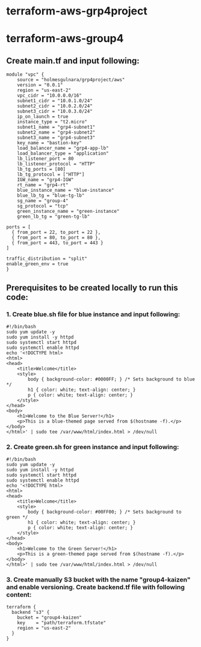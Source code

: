 # terraform-aws-grp4project

# terraform-aws-group4
##  Create main.tf and input following:
```hcl
module "vpc" {
    source = "holmesgulnara/grp4project/aws"
    version = "0.0.1"
    region = "us-east-2"
    vpc_cidr = "10.0.0.0/16"
    subnet1_cidr = "10.0.1.0/24"
    subnet2_cidr = "10.0.2.0/24"
    subnet3_cidr = "10.0.3.0/24"
    ip_on_launch = true
    instance_type = "t2.micro"
    subnet1_name = "grp4-subnet1"
    subnet2_name = "grp4-subnet2"
    subnet3_name = "grp4-subnet3"
    key_name = "bastion-key"
    load_balancer_name = "grp4-app-lb"
    load_balancer_type = "application"
    lb_listener_port = 80
    lb_listener_protocol = "HTTP"
    lb_tg_ports = [80]
    lb_tg_protocol = ["HTTP"]
    IGW_name = "grp4-IGW"
    rt_name = "grp4-rt"
    blue_instance_name = "blue-instance"
    blue_lb_tg = "blue-tg-lb"
    sg_name = "group-4"
    sg_protocol = "tcp"
    green_instance_name = "green-instance"
    green_lb_tg = "green-tg-lb"

ports = [
  { from_port = 22, to_port = 22 },
  { from_port = 80, to_port = 80 },
  { from_port = 443, to_port = 443 }               
]

traffic_distribution = "split"
enable_green_env = true
}
```

## Prerequisites to be created locally to run this code:
### 1. Create blue.sh file for blue instance and input following:
```hcl
#!/bin/bash
sudo yum update -y
sudo yum install -y httpd
sudo systemctl start httpd
sudo systemctl enable httpd
echo '<!DOCTYPE html>
<html>
<head>
    <title>Welcome</title>
    <style>
        body { background-color: #0000FF; } /* Sets background to blue */
        h1 { color: white; text-align: center; }
        p { color: white; text-align: center; }
    </style>
</head>
<body>
    <h1>Welcome to the Blue Server!</h1>
    <p>This is a blue-themed page served from $(hostname -f).</p>
</body>
</html>' | sudo tee /var/www/html/index.html > /dev/null
```
### 2. Create green.sh for green instance and input following:
```hcl
#!/bin/bash
sudo yum update -y
sudo yum install -y httpd
sudo systemctl start httpd
sudo systemctl enable httpd
echo '<!DOCTYPE html>
<html>
<head>
    <title>Welcome</title>
    <style>
        body { background-color: #00FF00; } /* Sets background to green */
        h1 { color: white; text-align: center; }
        p { color: white; text-align: center; }
    </style>
</head>
<body>
    <h1>Welcome to the Green Server!</h1>
    <p>This is a green-themed page served from $(hostname -f).</p>
</body>
</html>' | sudo tee /var/www/html/index.html > /dev/null
```
### 3. Create manually S3 bucket with the name "group4-kaizen" and enable versioning. Create backend.tf file with following content:
```hcl
terraform {
  backend "s3" {
    bucket = "group4-kaizen"
    key    = "path/terraform.tfstate"
    region = "us-east-2"
  }
}
```